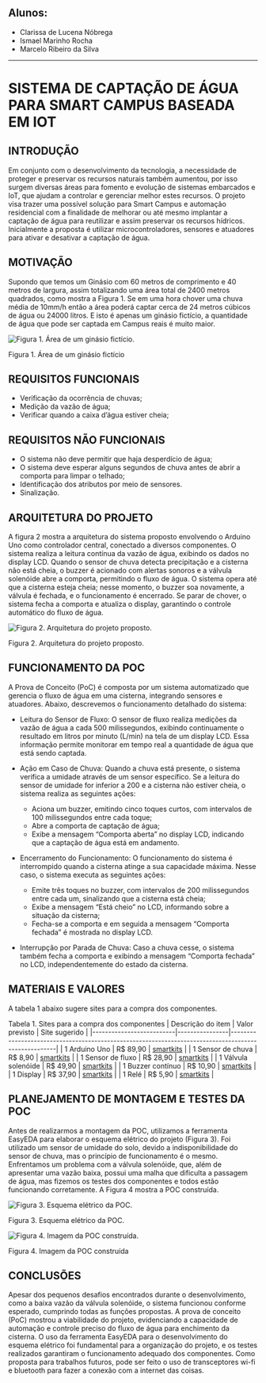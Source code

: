 ## Alunos:
- Clarissa de Lucena Nóbrega
- Ismael Marinho Rocha
- Marcelo Ribeiro da Silva
---
# SISTEMA DE CAPTAÇÃO DE ÁGUA PARA SMART CAMPUS BASEADA EM IOT 

## INTRODUÇÃO
Em conjunto com o desenvolvimento da tecnologia, a necessidade de proteger e preservar os recursos naturais também aumentou, por isso surgem diversas áreas para fomento e evolução de sistemas embarcados e IoT, que ajudam a controlar e gerenciar melhor estes recursos.
O projeto visa trazer uma possível solução para Smart Campus e automação residencial com a finalidade de  melhorar ou até mesmo implantar a captação de água para reutilizar e assim preservar os recursos hídricos.
Inicialmente a proposta é utilizar microcontroladores, sensores e atuadores para ativar e desativar a captação de água.
## MOTIVAÇÃO
Supondo que temos um Ginásio com 60 metros de comprimento e 40 metros de largura, assim totalizando uma área total de 2400 metros quadrados, como mostra a Figura 1. Se em uma hora chover uma chuva média de 10mm/h então a área poderá captar cerca de 24 metros cúbicos de água ou 24000 litros. E isto é apenas um ginásio fictício, a quantidade de água que pode ser captada em Campus reais é muito maior.

![Figura 1. Área de um ginásio fictício.](/images/fig1.PNG)

Figura 1. Área de um ginásio fictício

## REQUISITOS FUNCIONAIS
- Verificação da ocorrência de chuvas;
- Medição da vazão de água;
- Verificar quando a caixa d’água estiver cheia;

## REQUISITOS NÃO FUNCIONAIS
- O sistema não deve permitir que haja desperdício de água;
- O sistema deve esperar alguns segundos de chuva antes de abrir a comporta para limpar o telhado;
- Identificação dos atributos por meio de sensores.
- Sinalização.

## ARQUITETURA DO PROJETO
A figura 2 mostra a arquitetura do sistema proposto envolvendo o Arduino Uno como controlador central, conectado a diversos componentes. O sistema realiza a leitura contínua da vazão de água, exibindo os dados no display LCD. Quando o sensor de chuva detecta precipitação e a cisterna não está cheia, o buzzer é acionado com alertas sonoros e a válvula solenóide abre a comporta, permitindo o fluxo de água. O sistema opera até que a cisterna esteja cheia; nesse momento, o buzzer soa novamente, a válvula é fechada, e o funcionamento é encerrado. Se parar de chover, o sistema fecha a comporta e atualiza o display, garantindo o controle automático do fluxo de água.

![Figura 2.  Arquitetura do projeto proposto.](/images/fig2.PNG)

Figura 2.  Arquitetura do projeto proposto.

## FUNCIONAMENTO DA POC
A Prova de Conceito (PoC) é composta por um sistema automatizado que gerencia o fluxo de água em uma cisterna, integrando sensores e atuadores. Abaixo, descrevemos o funcionamento detalhado do sistema:

- Leitura do Sensor de Fluxo: O sensor de fluxo realiza medições da vazão de água a cada 500 milissegundos, exibindo continuamente o resultado em litros por minuto (L/min) na tela de um display LCD. Essa informação permite monitorar em tempo real a quantidade de água que está sendo captada.
- Ação em Caso de Chuva: Quando a chuva está presente, o sistema verifica a umidade através de um sensor específico. Se a leitura do sensor de umidade for inferior a 200 e a cisterna não estiver cheia, o sistema realiza as seguintes ações:
  - Aciona um buzzer, emitindo cinco toques curtos, com intervalos de 100 milissegundos entre cada toque;
  - Abre a comporta de captação de água;
  - Exibe a mensagem “Comporta aberta” no display LCD, indicando que a captação de água está em andamento.

- Encerramento do Funcionamento: O funcionamento do sistema é interrompido quando a cisterna atinge a sua capacidade máxima. Nesse caso, o sistema executa as seguintes ações:
  - Emite três toques no buzzer, com intervalos de 200 milissegundos entre cada um, sinalizando que a cisterna está cheia;
  - Exibe a mensagem “Está cheio” no LCD, informando sobre a situação da cisterna;
  - Fecha-se a comporta e em seguida a mensagem “Comporta fechada” é mostrada no display LCD.

- Interrupção por Parada de Chuva: Caso a chuva cesse, o sistema também fecha a comporta e exibindo a mensagem “Comporta fechada” no LCD, independentemente do estado da cisterna.

## MATERIAIS E VALORES
A tabela 1 abaixo sugere sites para a compra dos componentes.

Tabela 1. Sites para a compra dos componentes
| Descrição do item        | Valor previsto | Site sugerido                                                                                       |
|--------------------------|----------------|-----------------------------------------------------------------------------------------------------|
| 1 Arduino Uno             | R$ 89,90       | [smartkits](https://www.smartkits.com.br/placa-uno-r3-cabo-usb-arduino-compativel)            |
| 1 Sensor de chuva         | R$ 8,90        | [smartkits](https://www.smartkits.com.br/sensor-de-chuva)                                     |
| 1 Sensor de fluxo         | R$ 28,90       | [smartkits](https://www.smartkits.com.br/sensor-de-fluxo-de-agua-yf-s201-12)                  |
| 1 Válvula solenóide       | R$ 49,90       | [smartkits](https://www.smartkits.com.br/valvula-de-vazao-solenoide-220v-1-2-polegada)        |
| 1 Buzzer contínuo         | R$ 10,90       | [smartkits](https://www.smartkits.com.br/buzzer-continuo-sfm-20b-3-a-24v)                     |
| 1 Display                 | R$ 37,90       | [smartkits](https://www.smartkits.com.br/display-oled-128x64-0-96-i2c-azul)                   |
| 1 Relé                    | R$ 5,90        | [smartkits](https://www.smartkits.com.br/rele-songle-5v-10a)                                  |




## PLANEJAMENTO DE MONTAGEM E TESTES DA POC
Antes de realizarmos a montagem da POC, utilizamos a ferramenta EasyEDA para elaborar o esquema elétrico do projeto (Figura 3). Foi utilizado um sensor de umidade do solo, devido a indisponibilidade do sensor de chuva, mas o princípio de funcionamento é o mesmo. Enfrentamos um problema com a válvula solenóide, que, além de apresentar uma vazão baixa, possui uma malha que dificulta a passagem de água, mas fizemos os testes dos componentes e todos estão funcionando corretamente. A Figura 4 mostra a POC construída.


![Figura 3. Esquema elétrico da POC.](/images/fig2.PNG)

Figura 3. Esquema elétrico da POC.

![Figura 4. Imagem da POC construída.](/images/fig3.PNG)

Figura 4. Imagem da POC construída

## CONCLUSÕES
Apesar dos pequenos desafios encontrados durante o desenvolvimento, como a baixa vazão da válvula solenóide, o sistema funcionou conforme esperado, cumprindo todas as funções propostas. A prova de conceito (PoC) mostrou a viabilidade do projeto, evidenciando a capacidade de automação e controle preciso do fluxo de água para enchimento da cisterna. O uso da ferramenta EasyEDA para o desenvolvimento do esquema elétrico foi fundamental para a organização do projeto, e os testes realizados garantiram o funcionamento adequado dos componentes. Como proposta para trabalhos futuros, pode ser feito o uso de transceptores wi-fi e bluetooth para fazer a conexão com a internet das coisas.




